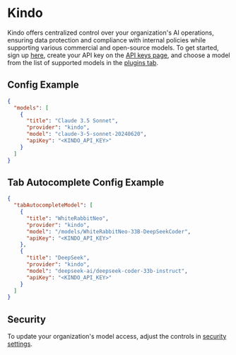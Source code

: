 # Kindo
Kindo offers centralized control over your organization's AI operations, ensuring data protection and compliance with internal policies while supporting various commercial and open-source models. To get started, sign up [here](https://app.kindo.ai/), create your API key on the [API keys page](https://app.kindo.ai/settings/api), and choose a model from the list of supported models in the [plugins tab](https://app.kindo.ai/plugins).

## Config Example

```json title="~/.continue/config.json"
{
  "models": [
    {
      "title": "Claude 3.5 Sonnet",
      "provider": "kindo",
      "model": "claude-3-5-sonnet-20240620",
      "apiKey": "<KINDO_API_KEY>"
    }
  ]
}
```

## Tab Autocomplete Config Example

```json title="~/.continue/config.json"
{
  "tabAutocompleteModel": [
    {
      "title": "WhiteRabbitNeo",
      "provider": "kindo",
      "model": "/models/WhiteRabbitNeo-33B-DeepSeekCoder",
      "apiKey": "<KINDO_API_KEY>"
    },
    {
      "title": "DeepSeek",
      "provider": "kindo",
      "model": "deepseek-ai/deepseek-coder-33b-instruct",
      "apiKey": "<KINDO_API_KEY>"
    }
  ]
}
```

## Security

To update your organization's model access, adjust the controls in [security settings](https://app.kindo.ai/security-settings).
